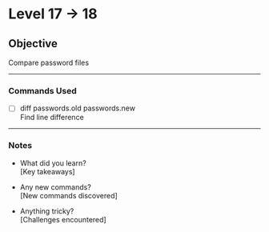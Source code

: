# Level 17 → 18

## Objective
Compare password files

---

### Commands Used
- [ ] diff passwords.old passwords.new  
  Find line difference

---

### Notes
- What did you learn?  
  [Key takeaways]
  
- Any new commands?  
  [New commands discovered]
  
- Anything tricky?  
  [Challenges encountered]
